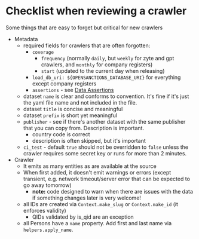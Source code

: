 # Checklist when reviewing a crawler

Some things that are easy to forget but critical for new crawlers

- Metadata
    - required fields for crawlers that are often forgotten:
        - `coverage`
            - `frequency` (normally `daily`, but `weekly` for zyte and gpt crawlers, and `monthly` for company registers)
            - `start` (updated to the current day when releasing)
        - `load_db_uri: ${OPENSANCTIONS_DATABASE_URI}` for everything except company registers
        - `assertions` - see [Data Assertions](../metadata.md#data-assertions)
    - dataset `name` is clear and conforms to convention. It's fine if it's just the yaml file name and not included in the file.
    - dataset `title` is concise and meaningful
    - dataset `prefix` is short yet meaningful
    - `publisher` - see if there's another dataset with the same publisher that you can copy from. Description is important.
        - country code is correct
        - description is often skipped, but it's important
    - `ci_test` - default `true` should not be overridden to `false` unless the crawler requires some secret key or runs for more than 2 minutes.
- Crawler
    - It emits as many entities as are available at the source
    - When first added, it doesn't emit warnings or errors (except transient, e.g. network timeout/server error that can be expected to go away tomorrow)
        - **note:** code designed to warn when there are issues with the data if something changes later is very welcome!
    - all IDs are created via `Context.make_slug` or `Context.make_id` (it enforces validity)
      - QIDs validated by is_qid are an exception
    - all Persons have a `name` property. Add first and last name via `helpers.apply_name`.
